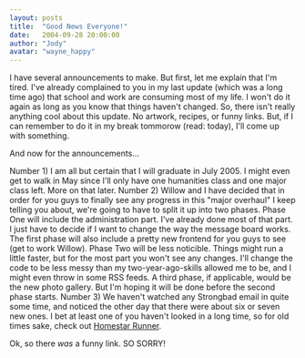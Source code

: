 ```yaml
---
layout: posts
title:  "Good News Everyone!"
date:   2004-09-28 20:00:00
author: "Jody"
avatar: "wayne_happy"
---
```

I have several announcements to make. But first, let me explain that I'm tired. I've already complained to you in my last update (which was a long time ago) that school and work are consuming most of my life. I won't do it again as long as you know that things haven't changed. So, there isn't really anything cool about this update. No artwork, recipes, or funny links. But, if I can remember to do it in my break tommorow (read: today), I'll come up with something.

 And now for the announcements...

 Number 1)
 I am all but certain that I will graduate in July 2005. I might even get to walk in May since I'll only have one humanities class and one major class left. More on that later.
 Number 2)
 Willow and I have decided that in order for you guys to finally see any progress in this &quot;major overhaul&quot; I keep telling you about, we're going to have to split it up into two phases. Phase One will include the administration part. I've already done most of that part. I just have to decide if I want to change the way the message board works. The first phase will also include a pretty new frontend for you guys to see (get to work Willow). Phase Two will be less noticible. Things might run a little faster, but for the most part you won't see any changes. I'll change the code to be less messy than my two-year-ago-skills allowed me to be, and I might even throw in some RSS feeds. A third phase, if applicable, would be the new photo gallery. But I'm hoping it will be done before the second phase starts.
 Number 3)
 We haven't watched any Strongbad email in quite some time, and noticed the other day that there were about six or seven new ones. I bet at least one of you haven't looked in a long time, so for old times sake, check out [Homestar Runner](http://www.homestarrunner.com).

 Ok, so there *was* a funny link. SO SORRY!